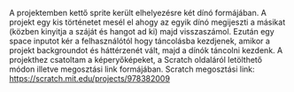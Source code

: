 A projektemben kettő sprite került elhelyezésre két dínó formájában. A projekt egy kis történetet mesél el ahogy az egyik dínó megijeszti a másikat (közben kinyitja a száját és hangot ad ki) majd visszaszámol. Ezután egy space inputot kér a felhasználótól hogy táncolásba kezdjenek, amikor a projekt backgroundot és háttérzenét vált, majd a dínók táncolni kezdenk. A projekthez csatoltam a képeryőképeket, a Scratch oldaláról letölthető módon illetve megosztási link formájában.
Scratch megosztási link: https://scratch.mit.edu/projects/978382009

